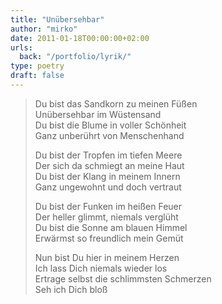 ```yaml
---
title: "Unübersehbar"
author: "mirko"
date: 2011-01-18T00:00:00+02:00
urls:
  back: "/portfolio/lyrik/"
type: poetry
draft: false
---
```


> Du bist das Sandkorn zu meinen Füßen<br>
> Unübersehbar im Wüstensand<br>
> Du bist die Blume in voller Schönheit<br>
> Ganz unberührt von Menschenhand
> 
> Du bist der Tropfen im tiefen Meere<br>
> Der sich da schmiegt an meine Haut<br>
> Du bist der Klang in meinem Innern<br>
> Ganz ungewohnt und doch vertraut
> 
> Du bist der Funken im heißen Feuer<br>
> Der heller glimmt, niemals verglüht<br>
> Du bist die Sonne am blauen Himmel<br>
> Erwärmst so freundlich mein Gemüt
> 
> Nun bist Du hier in meinem Herzen<br>
> Ich lass Dich niemals wieder los<br>
> Ertrage selbst die schlimmsten Schmerzen<br>
> Seh ich Dich bloß